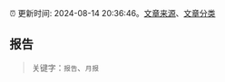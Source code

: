 :alarm_clock: 更新时间: 2024-08-14 20:36:46。[文章来源](/README.md)、[文章分类](/TAGS.md)

## 报告


> 关键字：`报告`、`月报`



